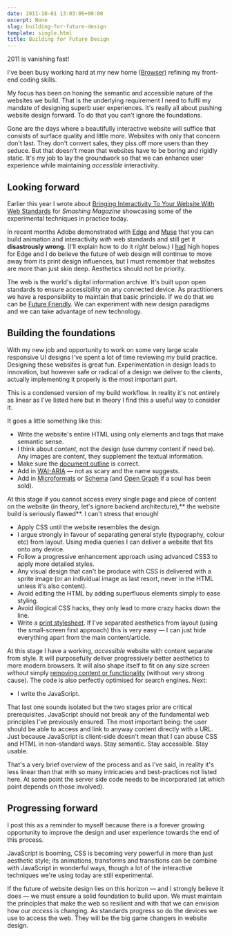 ```yaml
---
date: 2011-10-01 13:03:06+00:00
excerpt: None
slug: building-for-future-design
template: single.html
title: Building for Future Design
---
```


2011 is vanishing fast!

I've been busy working hard at my new home ([Browser](http://www.browsercreative.com/)) refining my front-end coding skills.

My focus has been on honing the semantic and accessible nature of the websites we build. That is the underlying requirement I need to fulfil my mandate of designing superb user experiences. It's really all about pushing website design forward. To do that you can't ignore the foundations.

Gone are the days where a beautifully interactive website will suffice that consists of surface quality and little more. Websites with only that concern don't last. They don't convert sales, they piss off more users than they seduce. But that doesn't mean that websites have to be boring and rigidly static. It's my job to lay the groundwork so that we can enhance user experience while maintaining _accessible_ interactivity.


## Looking forward


Earlier this year I wrote about [Bringing Interactivity To Your Website With Web Standards](http://coding.smashingmagazine.com/2011/02/03/bringing-interactivity-to-your-website-with-web-standards/) for _Smashing Magazine_ showcasing some of the experimental techniques in practice today.

In recent months Adobe demonstrated with [Edge](http://labs.adobe.com/technologies/edge/) and [Muse](http://muse.adobe.com/) that you can build animation and interactivity _with_ web standards and still get it **disastrously wrong**. (I'll explain how to do it _right_ below.) I [had](http://dbushell.com/2011/08/01/adobe-edge-preview/) high hopes for Edge and I do believe the future of web design will continue to move away from its print design influences, but I must remember that websites are more than just skin deep. Aesthetics should not be priority.

The web is the world's digital information archive. It's built upon open standards to ensure accessibility on any connected device. As practitioners we have a responsibility to maintain that basic principle. If we do that we can be [Future Friendly](http://futurefriend.ly/). We can experiment with new design paradigms and we can take advantage of new technology.


## Building the foundations


With my new job and opportunity to work on some very large scale responsive UI designs I've spent a lot of time reviewing my build practice. Designing these websites is great fun. Experimentation in design leads to innovation, but however safe or radical of a design we deliver to the clients, actually implementing it properly is the most important part.

This is a condensed version of my build workflow. In reality it's not entirely as linear as I've listed here but in theory I find this a useful way to consider it.

It goes a little something like this:


* Write the website's entire HTML using only elements and tags that make semantic sense.
* I think about _content_, not the design (use dummy content if need be). Any images are content, they supplement the textual information.
* Make sure the [document outline](http://coding.smashingmagazine.com/2011/08/16/html5-and-the-document-outlining-algorithm/) is correct.
* Add in [WAI-ARIA](http://www.w3.org/TR/wai-aria/) — not as scary and the name suggests.
* Add in [Microformats](http://microformats.org/) or [Schema](http://schema.org/) (and [Open Graph](http://developers.facebook.com/docs/opengraph/) if a soul has been sold).


At this stage if you cannot access every single page and piece of content on the website (in theory, let's ignore backend architecture),** the website build is seriously flawed**. I can't stress that enough!


* Apply CSS until the website resembles the design.
* I argue strongly in favour of separating general style (typography, colour etc) from layout. Using media queries I can deliver a website that fits onto any device.
* Follow a progressive enhancement approach using advanced CSS3 to apply more detailed styles.
* Any visual design that can't be produce with CSS is delivered with a sprite image (or an individual image as last resort, never in the HTML unless it's also content).
* Avoid editing the HTML by adding superfluous elements simply to ease styling.
* Avoid illogical CSS hacks, they only lead to more crazy hacks down the line.
* Write a [print stylesheet](http://printstylesheet.com/). If I've separated aesthetics from layout (using the small-screen first approach) this is very easy — I can just hide everything apart from the main content/article.


At this stage I have a working, _accessible_ website with content separate from style. It will purposefully deliver progressively better aesthetics to more modern browsers. It will also shape itself to fit on any size screen _without_ simply [removing content or functionality](http://dbushell.com/2011/09/14/what-is-mobile/) (without very strong cause). The code is also perfectly optimised for search engines. Next:

* I write the JavaScript.


That last one sounds isolated but the two stages prior are critical prerequisites. JavaScript should not break any of the fundamental web principles I've previously ensured. The most important being: the user should be able to access and link to anyway content directly with a URL. Just because JavaScript is client-side doesn't mean that I can abuse CSS and HTML in non-standard ways. Stay semantic. Stay accessible. Stay usable.

That's a very brief overview of the process and as I've said, in reality it's less linear than that with so many intricacies and best-practices not listed here. At some point the server side code needs to be incorporated (at which point depends on those involved).


## Progressing forward


I post this as a reminder to myself because there is a forever growing opportunity to improve the design and user experience towards the end of this process.

JavaScript is booming, CSS is becoming very powerful in more than just aesthetic style; its animations, transforms and transitions can be combine with JavaScript in wonderful ways, though a lot of the interactive techniques we're using today are still experimental.

If the future of website design lies on this horizon — and I strongly believe it does — we must ensure a solid foundation to build upon. We must maintain the principles that make the web so resilient and with that we can envision how our _access_ is changing. As standards progress so do the devices we use to access the web. They will be the big game changers in website design.
